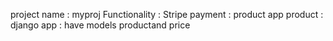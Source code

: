 project name : myproj
Functionality :
    Stripe payment : product app
product : django app : have models productand price